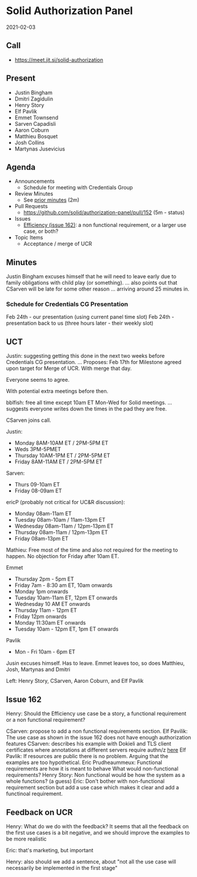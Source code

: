 # Solid Authorization Panel
2021-02-03

## Call
* https://meet.jit.si/solid-authorization


## Present
* Justin Bingham
* Dmitri Zagidulin
* Henry Story
* Elf Pavlik
* Emmet Townsend
* Sarven Capadisli
* Aaron Coburn
* Matthieu Bosquet
* Josh Collins
* Martynas Jusevicius


## Agenda

* Announcements
    * Schedule for meeting with Credentials Group      
* Review Minutes
    * See [prior minutes](https://github.com/solid/authorization-panel/pull/161) (2m)
* Pull Requests    
    *  https://github.com/solid/authorization-panel/pull/152 (5m - status)
* Issues
    * [Efficiency (issue 162)](https://github.com/solid/authorization-panel/issues/162): a non functional requirement, or a larger use case, or both? 
* Topic Items
    * Acceptance / merge of UCR

## Minutes

Justin Bingham excuses himself that he will need to leave early
due to family obligations with child play (or something).
... also points out that CSarven will be late for some other reason
... arriving around 25 minutes in.

### Schedule for Credentials CG Presentation

Feb 24th - our presentation (using current panel time slot)
Feb 24th - presentation back to us (three hours later - their weekly slot)

## UCT

Justin: suggesting getting this done in the next two weeks before Credentials CG presentation. 
... Proposes: Feb 17th for Milestone agreed upon target for Merge of UCR. With merge that day. 

  Everyone seems to agree.

With potential extra meetings before then.

bblfish: free all time except 10am ET Mon-Wed for Solid meetings.
 ... suggests everyone writes down the times in the pad they are free.
 
CSarven joins call.

Justin:
- Monday 8AM-10AM ET / 2PM-5PM ET
- Weds 3PM-5PMET
- Thursday 10AM-1PM ET / 2PM-5PM ET
- Friday 8AM-11AM ET / 2PM-5PM ET

Sarven:
- Thurs 09-10am ET
- Friday 08-09am ET

ericP (probably not critical for UC&R discussion):
- Monday 08am-11am ET
- Tuesday 08am-10am / 11am-13pm ET
- Wednesday 08am-11am / 12pm-13pm ET
- Thursday 08am-11am / 12pm-13pm ET
- Friday 08am-13pm ET

Mathieu:
Free most of the time and also not required for the meeting to happen. No objection for Friday after 10am ET.

Emmet
- Thursday 2pm - 5pm ET
- Friday 7am - 8:30 am ET, 10am onwards
- Monday 1pm onwards
- Tuesday 10am-11am ET, 12pm ET onwards 
- Wednesday 10 AM ET onwards
- Thursday 11am - 12pm ET
- Friday 12pm onwards
- Monday 11:30am ET onwards
- Tuesday 10am - 12pm ET, 1pm ET onwards

Pavlik
- Mon - Fri 10am - 6pm ET

Jusin excuses himself. Has to leave.
Emmet leaves too, so does Matthieu, Josh, Martynas and Dmitri

Left: Henry Story, CSarven, Aaron Coburn, and Elf Pavlik

## Issue 162

Henry: 
   Should the Efficiency use case be a story, a functional requirement or
   a non functional requirement?

CSarven: 
   propose to add a non functional requirements section. 
Elf Pavilik: 
   The use case as shown in the issue 162 does not have enough authorization features
CSarven: 
   describes his example with Dokieli and TLS client certificates where annotations at different servers require authn/z [here](https://github.com/solid/authentication-panel/issues/123#issuecomment-768606815)
Elf Pavlik: 
   If resources are public there is no problem. 
   Arguing that the examples are too hypothetical.
Eric Prudheaummeux:
   Functional requirements are how it is meant to behave
   What would non-functional requirements?
Henry Story:
   Non functional would be how the system as a whole functions? (a guess)
Eric: 
   Don't bother with non-functional requirement section
   but add a use case which makes it clear and add a functinoal requirement.
   
## Feedback on UCR

Henry: What do we do with the feedback?
It seems that all the feedback on the first use cases 
is a bit negative, and we should improve the examples
to be more realistic

Eric: that's marketing, but important

Henry: also should we add a sentence, about "not all the use
case will necessarily be implemented in the first stage"
   
